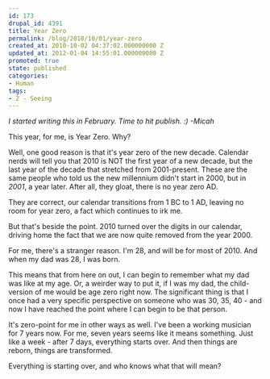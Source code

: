 ```yaml
---
id: 173
drupal_id: 4391
title: Year Zero
permalink: /blog/2010/10/01/year-zero
created_at: 2010-10-02 04:37:02.000000000 Z
updated_at: 2012-01-04 14:55:01.000000000 Z
promoted: true
state: published
categories:
- Human
tags:
- 2 - Seeing
---
```

<em>I started writing this in February. Time to hit publish. :) -Micah</em>

This year, for me, is Year Zero. Why?

Well, one good reason is that it's year zero of the new decade. Calendar nerds will tell you that 2010 is NOT the first year of a new decade, but the last year of the decade that stretched from 2001-present. These are the same people who told us the new millennium didn't start in 2000, but in <em>2001</em>, a year later. After all, they gloat, there is no year zero AD.

They are correct, our calendar transitions from 1 BC to 1 AD, leaving no room for year zero, a fact which continues to irk me.

But that's beside the point. 2010 turned over the digits in our calendar, driving home the fact that we are now quite removed from the year 2000.

For me, there's a stranger reason. I'm 28, and will be for most of 2010. And when my dad was 28, I was born.

This means that from here on out, I can begin to remember what my dad was like at my age. Or, a weirder way to put it, if I was my dad, the child-version of me would be age zero right now. The significant thing is that I once had a very specific perspective on someone who was 30, 35, 40 - and now I have reached the point where I can begin to be that person.

It's zero-point for me in other ways as well. I've been a working musician for 7 years now. For me, seven years seems like it means something. Just like a week - after 7 days, everything starts over. And then things are reborn, things are transformed.

Everything is starting over, and who knows what that will mean?

